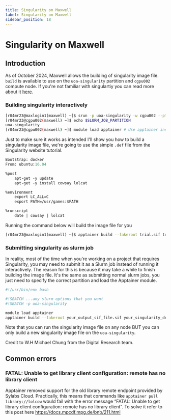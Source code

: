 ```yaml
---
title: Singularity on Maxwell
label: Singularity on Maxwell
sidebar_position: 18
---
```


# Singularity on Maxwell

## Introduction

As of October 2024, Maxwell allows the building of singularity image file. `build` is available to use on the `uoa-singularity` partition and `cgpu002` compute node. If you're not familiar with singulartiy you can read more about it [here](../misc/singularity-on-mac.md).

### Building singularity interactively
```bash
[r04mr23@maxlogin1(maxwell) ~]$ srun -p uoa-singularity -w cgpu002 --pty bash # Technically you don't need to specifcy the -w as it's usually automatically allocated
[r04mr23@cgpu002(maxwell) ~]$ echo $SLURM_JOB_PARTITION
uoa-singularity
[r04mr23@cgpu002(maxwell) ~]$ module load apptainer # Use apptainer instead of singularity, this is the open-source version of singularity
```

Just to make sure it works as intended I'll show you how to build a singularity image file, we're going to use the simple `.def` file from the Singularity website tutorial.

```def title=trial.def
Bootstrap: docker
From: ubuntu:16.04

%post
    apt-get -y update
    apt-get -y install cowsay lolcat

%environment
    export LC_ALL=C
    export PATH=/usr/games:$PATH

%runscript
    date | cowsay | lolcat
```

Running the command below will build the image file for you
```bash
[r04mr23@maxlogin1(maxwell) ~]$ apptainer build --fakeroot trial.sif trial.def
```

### Submitting singularity as slurm job
In reality, most of the time when you're working on a project that requires Singularity, you may need to submit it as a Slurm job instead of running it interactively. The reason for this is because it may take a while to finish building the image file. It's the same as submitting normal slurm jobs, you just need to specify the correct partition and load the Apptainer module.

```bash
#!/usr/bin/env bash

#!SBATCH ...any slurm options that you want
#!SBATCH -p uoa-singularity

module load apptainer
apptainer build --fakeroot your_output_sif_file.sif your_singularity_def_file.def
```

Note that you can run the singularity image file on any node BUT you can only build a new singularity image file on the `uoa-singularity`.

Credit to W.H Michael Chung from the Digital Research team.

## Common errors

### FATAL:   Unable to get library client configuration: remote has no library client
Apptainer removed support for the old library remote endpoint provided by Sylabs Cloud. Practically, this means that commands like `apptainer pull library://lolcow` would fail with the error message “FATAL: Unable to get library client configuration: remote has no library client”. To solve it refer to this post here https://docs.mpcdf.mpg.de/bnb/211.html

